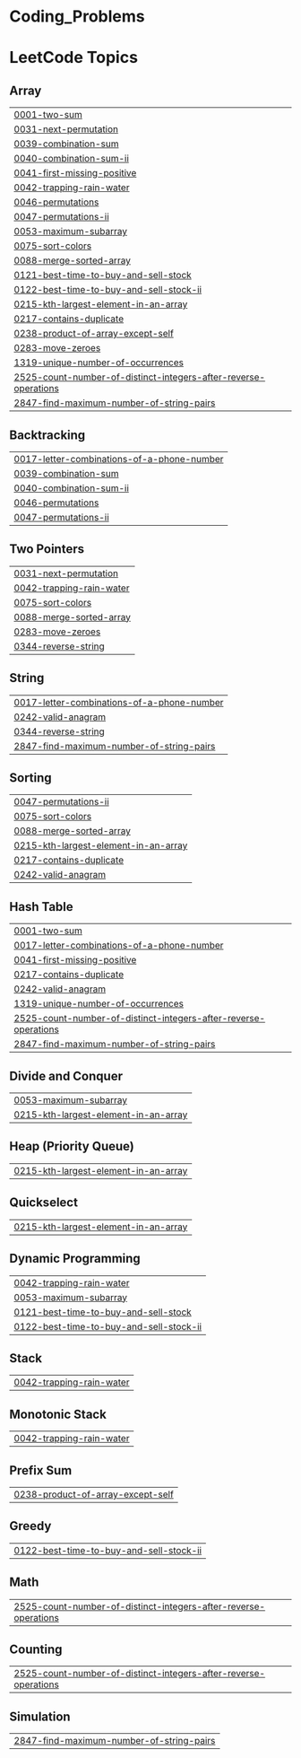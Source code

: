 # Coding_Problems
<!---LeetCode Topics Start-->
# LeetCode Topics
## Array
|  |
| ------- |
| [0001-two-sum](https://github.com/pritam180802/Coding_Problems/tree/master/0001-two-sum) |
| [0031-next-permutation](https://github.com/pritam180802/Coding_Problems/tree/master/0031-next-permutation) |
| [0039-combination-sum](https://github.com/pritam180802/Coding_Problems/tree/master/0039-combination-sum) |
| [0040-combination-sum-ii](https://github.com/pritam180802/Coding_Problems/tree/master/0040-combination-sum-ii) |
| [0041-first-missing-positive](https://github.com/pritam180802/Coding_Problems/tree/master/0041-first-missing-positive) |
| [0042-trapping-rain-water](https://github.com/pritam180802/Coding_Problems/tree/master/0042-trapping-rain-water) |
| [0046-permutations](https://github.com/pritam180802/Coding_Problems/tree/master/0046-permutations) |
| [0047-permutations-ii](https://github.com/pritam180802/Coding_Problems/tree/master/0047-permutations-ii) |
| [0053-maximum-subarray](https://github.com/pritam180802/Coding_Problems/tree/master/0053-maximum-subarray) |
| [0075-sort-colors](https://github.com/pritam180802/Coding_Problems/tree/master/0075-sort-colors) |
| [0088-merge-sorted-array](https://github.com/pritam180802/Coding_Problems/tree/master/0088-merge-sorted-array) |
| [0121-best-time-to-buy-and-sell-stock](https://github.com/pritam180802/Coding_Problems/tree/master/0121-best-time-to-buy-and-sell-stock) |
| [0122-best-time-to-buy-and-sell-stock-ii](https://github.com/pritam180802/Coding_Problems/tree/master/0122-best-time-to-buy-and-sell-stock-ii) |
| [0215-kth-largest-element-in-an-array](https://github.com/pritam180802/Coding_Problems/tree/master/0215-kth-largest-element-in-an-array) |
| [0217-contains-duplicate](https://github.com/pritam180802/Coding_Problems/tree/master/0217-contains-duplicate) |
| [0238-product-of-array-except-self](https://github.com/pritam180802/Coding_Problems/tree/master/0238-product-of-array-except-self) |
| [0283-move-zeroes](https://github.com/pritam180802/Coding_Problems/tree/master/0283-move-zeroes) |
| [1319-unique-number-of-occurrences](https://github.com/pritam180802/Coding_Problems/tree/master/1319-unique-number-of-occurrences) |
| [2525-count-number-of-distinct-integers-after-reverse-operations](https://github.com/pritam180802/Coding_Problems/tree/master/2525-count-number-of-distinct-integers-after-reverse-operations) |
| [2847-find-maximum-number-of-string-pairs](https://github.com/pritam180802/Coding_Problems/tree/master/2847-find-maximum-number-of-string-pairs) |
## Backtracking
|  |
| ------- |
| [0017-letter-combinations-of-a-phone-number](https://github.com/pritam180802/Coding_Problems/tree/master/0017-letter-combinations-of-a-phone-number) |
| [0039-combination-sum](https://github.com/pritam180802/Coding_Problems/tree/master/0039-combination-sum) |
| [0040-combination-sum-ii](https://github.com/pritam180802/Coding_Problems/tree/master/0040-combination-sum-ii) |
| [0046-permutations](https://github.com/pritam180802/Coding_Problems/tree/master/0046-permutations) |
| [0047-permutations-ii](https://github.com/pritam180802/Coding_Problems/tree/master/0047-permutations-ii) |
## Two Pointers
|  |
| ------- |
| [0031-next-permutation](https://github.com/pritam180802/Coding_Problems/tree/master/0031-next-permutation) |
| [0042-trapping-rain-water](https://github.com/pritam180802/Coding_Problems/tree/master/0042-trapping-rain-water) |
| [0075-sort-colors](https://github.com/pritam180802/Coding_Problems/tree/master/0075-sort-colors) |
| [0088-merge-sorted-array](https://github.com/pritam180802/Coding_Problems/tree/master/0088-merge-sorted-array) |
| [0283-move-zeroes](https://github.com/pritam180802/Coding_Problems/tree/master/0283-move-zeroes) |
| [0344-reverse-string](https://github.com/pritam180802/Coding_Problems/tree/master/0344-reverse-string) |
## String
|  |
| ------- |
| [0017-letter-combinations-of-a-phone-number](https://github.com/pritam180802/Coding_Problems/tree/master/0017-letter-combinations-of-a-phone-number) |
| [0242-valid-anagram](https://github.com/pritam180802/Coding_Problems/tree/master/0242-valid-anagram) |
| [0344-reverse-string](https://github.com/pritam180802/Coding_Problems/tree/master/0344-reverse-string) |
| [2847-find-maximum-number-of-string-pairs](https://github.com/pritam180802/Coding_Problems/tree/master/2847-find-maximum-number-of-string-pairs) |
## Sorting
|  |
| ------- |
| [0047-permutations-ii](https://github.com/pritam180802/Coding_Problems/tree/master/0047-permutations-ii) |
| [0075-sort-colors](https://github.com/pritam180802/Coding_Problems/tree/master/0075-sort-colors) |
| [0088-merge-sorted-array](https://github.com/pritam180802/Coding_Problems/tree/master/0088-merge-sorted-array) |
| [0215-kth-largest-element-in-an-array](https://github.com/pritam180802/Coding_Problems/tree/master/0215-kth-largest-element-in-an-array) |
| [0217-contains-duplicate](https://github.com/pritam180802/Coding_Problems/tree/master/0217-contains-duplicate) |
| [0242-valid-anagram](https://github.com/pritam180802/Coding_Problems/tree/master/0242-valid-anagram) |
## Hash Table
|  |
| ------- |
| [0001-two-sum](https://github.com/pritam180802/Coding_Problems/tree/master/0001-two-sum) |
| [0017-letter-combinations-of-a-phone-number](https://github.com/pritam180802/Coding_Problems/tree/master/0017-letter-combinations-of-a-phone-number) |
| [0041-first-missing-positive](https://github.com/pritam180802/Coding_Problems/tree/master/0041-first-missing-positive) |
| [0217-contains-duplicate](https://github.com/pritam180802/Coding_Problems/tree/master/0217-contains-duplicate) |
| [0242-valid-anagram](https://github.com/pritam180802/Coding_Problems/tree/master/0242-valid-anagram) |
| [1319-unique-number-of-occurrences](https://github.com/pritam180802/Coding_Problems/tree/master/1319-unique-number-of-occurrences) |
| [2525-count-number-of-distinct-integers-after-reverse-operations](https://github.com/pritam180802/Coding_Problems/tree/master/2525-count-number-of-distinct-integers-after-reverse-operations) |
| [2847-find-maximum-number-of-string-pairs](https://github.com/pritam180802/Coding_Problems/tree/master/2847-find-maximum-number-of-string-pairs) |
## Divide and Conquer
|  |
| ------- |
| [0053-maximum-subarray](https://github.com/pritam180802/Coding_Problems/tree/master/0053-maximum-subarray) |
| [0215-kth-largest-element-in-an-array](https://github.com/pritam180802/Coding_Problems/tree/master/0215-kth-largest-element-in-an-array) |
## Heap (Priority Queue)
|  |
| ------- |
| [0215-kth-largest-element-in-an-array](https://github.com/pritam180802/Coding_Problems/tree/master/0215-kth-largest-element-in-an-array) |
## Quickselect
|  |
| ------- |
| [0215-kth-largest-element-in-an-array](https://github.com/pritam180802/Coding_Problems/tree/master/0215-kth-largest-element-in-an-array) |
## Dynamic Programming
|  |
| ------- |
| [0042-trapping-rain-water](https://github.com/pritam180802/Coding_Problems/tree/master/0042-trapping-rain-water) |
| [0053-maximum-subarray](https://github.com/pritam180802/Coding_Problems/tree/master/0053-maximum-subarray) |
| [0121-best-time-to-buy-and-sell-stock](https://github.com/pritam180802/Coding_Problems/tree/master/0121-best-time-to-buy-and-sell-stock) |
| [0122-best-time-to-buy-and-sell-stock-ii](https://github.com/pritam180802/Coding_Problems/tree/master/0122-best-time-to-buy-and-sell-stock-ii) |
## Stack
|  |
| ------- |
| [0042-trapping-rain-water](https://github.com/pritam180802/Coding_Problems/tree/master/0042-trapping-rain-water) |
## Monotonic Stack
|  |
| ------- |
| [0042-trapping-rain-water](https://github.com/pritam180802/Coding_Problems/tree/master/0042-trapping-rain-water) |
## Prefix Sum
|  |
| ------- |
| [0238-product-of-array-except-self](https://github.com/pritam180802/Coding_Problems/tree/master/0238-product-of-array-except-self) |
## Greedy
|  |
| ------- |
| [0122-best-time-to-buy-and-sell-stock-ii](https://github.com/pritam180802/Coding_Problems/tree/master/0122-best-time-to-buy-and-sell-stock-ii) |
## Math
|  |
| ------- |
| [2525-count-number-of-distinct-integers-after-reverse-operations](https://github.com/pritam180802/Coding_Problems/tree/master/2525-count-number-of-distinct-integers-after-reverse-operations) |
## Counting
|  |
| ------- |
| [2525-count-number-of-distinct-integers-after-reverse-operations](https://github.com/pritam180802/Coding_Problems/tree/master/2525-count-number-of-distinct-integers-after-reverse-operations) |
## Simulation
|  |
| ------- |
| [2847-find-maximum-number-of-string-pairs](https://github.com/pritam180802/Coding_Problems/tree/master/2847-find-maximum-number-of-string-pairs) |
<!---LeetCode Topics End-->